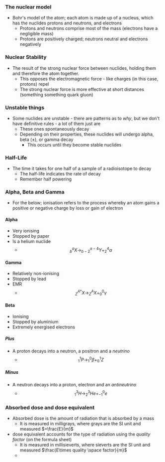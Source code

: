 ### The nuclear model
- Bohr's model of the atom; each atom is made up of a nucleus, which has the nuclides protons and neutrons, and electrons
	- Protons and neutrons comprise most of the mass (electrons have a negligible mass)
	- Protons are positively charged; neutrons neutral and electrons negatively

### Nuclear Stability
- The result of the strong nuclear force between nuclides, holding them and therefore the atom together.
	- This opposes the electromagnetic force - like charges (in this case, protons) repel
	- The strong nuclear force is more effective at short distances (something something quark gluon)

### Unstable things
- Some nuclides are unstable - there are patterns as to *why*, but we don't have definitive rules - a lot of them just are
	- These ones spontaneously decay
	- Depending on their properties, these nuclides will undergo alpha, beta ($\pm$), or gamma decay
		- This occurs until they become stable nuclides

### Half-Life
- The time it takes for one half of a sample of a radioisotope to decay
	- The half-life indicates the rate of decay
	- Remember half powering

### Alpha, Beta and Gamma
- For the below; ionisation refers to the process whereby an atom gains a positive or negative charge by loss or gain of electron
#### Alpha
- Very ionising
- Stopped by paper
- Is a helium nuclide
	- $$^{a}_{b}X\rightarrow ^{a-4}_{b-2}Y+^{4}_{2}\alpha$$

#### Gamma
- Relatively non-ionising
- Stopped by lead
- EMR
	- $$^{A*}_{Z}X\rightarrow ^{A}_{Z}X+^{0}_{0}\gamma$$

#### Beta
- Ionising
- Stopped by aluminium
- Extremely energised electrons
##### Plus
- A proton decays into a neutron, a positron and a *neutrino*
	- $$^{1}_{1}P\rightarrow ^{0}_{1}\beta + ^{1}_{0}Z$$
##### Minus
- A neutron decays into a proton, electron and an *antineutrino*
	- $$^{3}_{1}H \rightarrow ^{3}_{2}He+^{0}_{-1}e$$

### Absorbed dose and dose equivalent
- Absorbed dose is the amount of radiation that is absorbed by a mass
	- It is measured in milligrays, where grays are the SI unit and measured $=\frac{E}{m}$
- dose equivalent accounts for the type of radiation using the *quality factor* (on the formula sheet)
	- It is measured in millisieverts, where sieverts are the SI unit and measured $\frac{E\times quality \space factor}{m}$
	- 